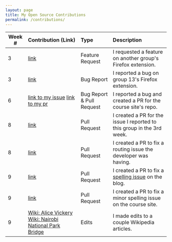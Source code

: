 ```yaml
---
layout: page
title: My Open Source Contributions
permalink: /contributions/
---
```


<!-- 
Type of the contribution should be "Wikipedia edit", "OpenStreet Map feature", "Documentation", "Course website", "Blog", 
"Browse Add-on", etc. 

The descriptioin should include a brief summary of what you did. 

Replace the first row with your contribution. 

--> 





| Week #       | Contribution (Link)  | Type  | Description | 
|---|:---|:---|:---| 
|  3   | [link](https://github.com/nyu-ossd-s19/tickStop/issues/1)    | Feature Request     |   I requested a feature on another group's Firefox extension.    |
|  3   | [link](https://github.com/nyu-ossd-s19/ToDoList-team13/issues/1)    |  Bug Report   |  I reported a bug on group 13's Firefox extension.    |
|  6   |  [link to my issue](https://github.com/joannakl/ossd_s19/issues/2) [link to my pr](https://github.com/joannakl/ossd_s19/pull/3)   |  Bug Report & Pull Request  |   I reported a bug and created a PR for the course site's repo.   |
|  8   |  [link](https://github.com/nyu-ossd-s19/ToDoList-team13/pull/2)   |  Pull Request  |   I created a PR for the issue I reported to this group in the 3rd week.   |
|  8   |  [link](https://github.com/ReadyPlayer2/nasa-playgrounds/pull/17)   |  Pull Request  |   I created a PR to fix a routing issue the developer was having.   |
|  9   |  [link](https://github.com/nyu-ossd-s19/vivfang-weekly/pull/2)   |  Pull Request  |   I created a PR to fix a [spelling issue](https://github.com/nyu-ossd-s19/vivfang-weekly/issues/1) on the blog.   |
|  9   |  [link](https://github.com/joannakl/ossd_s19/pull/8)   |  Pull Request  |   I created a PR to fix a minor spelling issue on the course site.   |
|  9   |  [Wiki: Alice Vickery](https://en.wikipedia.org/wiki/Alice_Vickery) [Wiki: Nairobi National Park Bridge](https://en.wikipedia.org/wiki/Nairobi_National_Park_Super_Major_Bridge)   |  Edits  |   I made edits to a couple Wikipedia articles.   |
